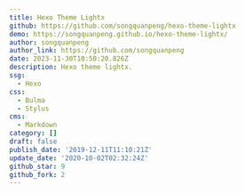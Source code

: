 ```yaml
---
title: Hexo Theme Lightx
github: https://github.com/songquanpeng/hexo-theme-lightx
demo: https://songquanpeng.github.io/hexo-theme-lightx/
author: songquanpeng
author_link: https://github.com/songquanpeng
date: 2023-11-30T10:50:20.826Z
description: Hexo theme lightx.
ssg:
  - Hexo
css:
  - Bulma
  - Stylus
cms:
  - Markdown
category: []
draft: false
publish_date: '2019-12-11T11:10:21Z'
update_date: '2020-10-02T02:32:24Z'
github_star: 9
github_fork: 2
---
```

